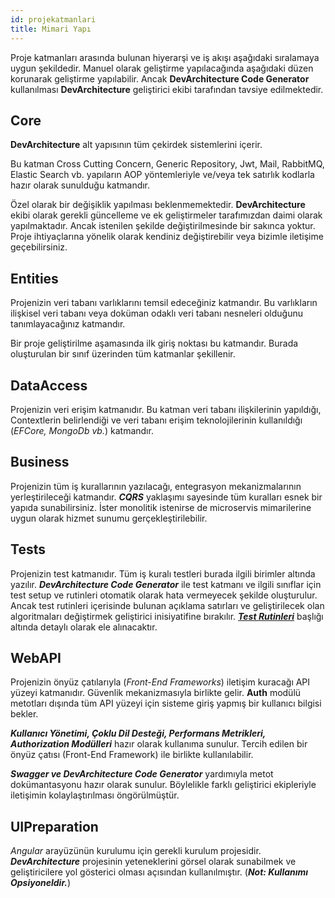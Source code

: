 ```yaml
---
id: projekatmanlari
title: Mimari Yapı
---
```


Proje katmanları arasında bulunan hiyerarşi ve iş akışı aşağıdaki
sıralamaya uygun şekildedir. Manuel olarak geliştirme yapılacağında
aşağıdaki düzen korunarak geliştirme yapılabilir. Ancak
**DevArchitecture Code Generator** kullanılması **DevArchitecture**
geliştirici ekibi tarafından tavsiye edilmektedir.


## Core

**DevArchitecture** alt yapısının tüm çekirdek sistemlerini içerir. 

Bu katman Cross Cutting Concern, Generic Repository, Jwt, Mail, RabbitMQ, Elastic Search vb. yapıların AOP yöntemleriyle ve/veya tek satırlık kodlarla hazır olarak sunulduğu katmandır.

Özel olarak bir değişiklik yapılması beklenmemektedir. 
**DevArchitecture** ekibi olarak gerekli güncelleme ve ek geliştirmeler tarafımızdan daimi olarak yapılmaktadır.
Ancak istenilen şekilde değiştirilmesinde bir sakınca yoktur.
Proje ihtiyaçlarına yönelik olarak kendiniz değiştirebilir veya bizimle iletişime geçebilirsiniz.

## Entities

Projenizin veri tabanı varlıklarını temsil edeceğiniz katmandır. Bu
varlıkların ilişkisel veri tabanı veya doküman odaklı veri tabanı
nesneleri olduğunu tanımlayacağınız katmandır.

Bir proje geliştirilme aşamasında ilk giriş noktası bu katmandır. Burada oluşturulan bir sınıf üzerinden tüm katmanlar şekillenir.

## DataAccess

Projenizin veri erişim katmanıdır. Bu katman veri tabanı ilişkilerinin yapıldığı, Contextlerin belirlendiği ve veri tabanı erişim teknolojilerinin kullanıldığı (*EFCore, MongoDb vb.*) katmandır.

## Business

Projenizin tüm iş kurallarının yazılacağı, entegrasyon mekanizmalarının yerleştirileceği katmandır.
***CQRS*** yaklaşımı sayesinde tüm kuralları esnek bir yapıda sunabilirsiniz. İster monolitik istenirse de microservis mimarilerine uygun olarak hizmet sunumu gerçekleştirilebilir.

## Tests

Projenizin test katmanıdır. Tüm iş kuralı testleri burada ilgili
birimler altında yazılır. ***DevArchitecture Code Generator*** ile test katmanı ve ilgili sınıflar için test setup ve rutinleri otomatik olarak hata vermeyecek şekilde oluşturulur. Ancak test rutinleri içerisinde bulunan açıklama satırları ve geliştirilecek olan algoritmaları değiştirmek geliştirici inisiyatifine bırakılır. [***Test Rutinleri***](testrutinleri)  başlığı altında detaylı olarak ele alınacaktır.

## WebAPI

Projenizin önyüz çatılarıyla (*Front-End Frameworks*) iletişim kuracağı API yüzeyi katmanıdır.
Güvenlik mekanizmasıyla birlikte gelir. **Auth** modülü metotları dışında
tüm API yüzeyi için sisteme giriş yapmış bir kullanıcı bilgisi bekler.

***Kullanıcı Yönetimi, Çoklu Dil Desteği, Performans Metrikleri, Authorization Modülleri*** hazır olarak kullanıma sunulur. Tercih edilen bir önyüz çatısı (Front-End Framework) ile birlikte kullanılabilir.

***Swagger ve DevArchitecture Code Generator*** yardımıyla metot dokümantasyonu hazır olarak sunulur. Böylelikle farklı geliştirici ekipleriyle iletişimin kolaylaştırılması öngörülmüştür.

## UIPreparation

*Angular* arayüzünün kurulumu için gerekli kurulum projesidir. ***DevArchitecture*** projesinin yeteneklerini görsel olarak sunabilmek ve geliştiricilere yol gösterici olması açısından kullanılmıştır. 
(***Not: Kullanımı Opsiyoneldir.***)
